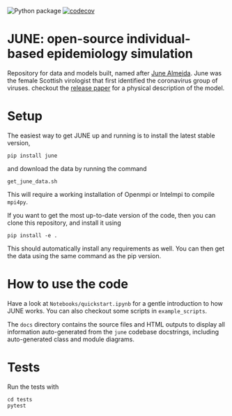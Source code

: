 ![Python package](https://github.com/IDAS-Durham/JUNE/workflows/Python%20package/badge.svg?branch=master)
[![codecov](https://codecov.io/gh/idas-durham/june/branch/master/graph/badge.svg?token=6TKUHtWxJZ)](https://codecov.io/gh/idas-durham/june)

# JUNE: open-source individual-based epidemiology simulation

Repository for data and models built, named after [June Almeida](https://en.wikipedia.org/wiki/June_Almeida). June was the female Scottish virologist that first identified the coronavirus group of viruses. checkout the [release paper](https://www.medrxiv.org/content/10.1101/2020.12.15.20248246v1) for a physical description of the model.


# Setup

The easiest way to get JUNE up and running is to install the latest stable version,

```
pip install june
```

and download the data by running the command

```
get_june_data.sh
```

This will require a working installation of Openmpi or Intelmpi to compile ``mpi4py``. 

If you want to get the most up-to-date version of the code, then you can clone this repository, and install it using

```
pip install -e .
```

This should automatically install any requirements as well. You can then get the data using the same command as the pip version.

# How to use the code

Have a look at ``Notebooks/quickstart.ipynb`` for a gentle introduction to how JUNE works. You can also checkout some scripts in ``example_scripts``.

The ``docs`` directory contains the source files and HTML outputs to
display all information auto-generated from the `june` codebase docstrings,
including auto-generated class and module diagrams.

# Tests

Run the tests with

```
cd tests
pytest
```
